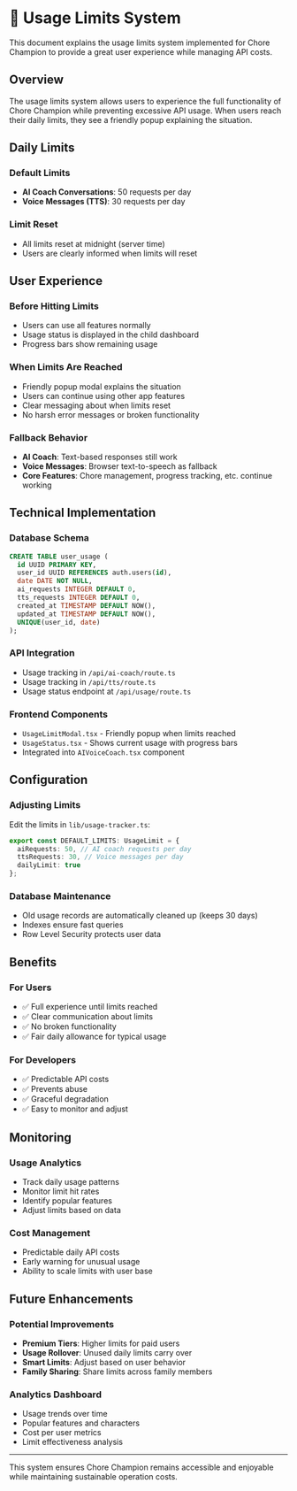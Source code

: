 # 🚦 Usage Limits System

This document explains the usage limits system implemented for Chore Champion to provide a great user experience while managing API costs.

## Overview

The usage limits system allows users to experience the full functionality of Chore Champion while preventing excessive API usage. When users reach their daily limits, they see a friendly popup explaining the situation.

## Daily Limits

### Default Limits
- **AI Coach Conversations**: 50 requests per day
- **Voice Messages (TTS)**: 30 requests per day

### Limit Reset
- All limits reset at midnight (server time)
- Users are clearly informed when limits will reset

## User Experience

### Before Hitting Limits
- Users can use all features normally
- Usage status is displayed in the child dashboard
- Progress bars show remaining usage

### When Limits Are Reached
- Friendly popup modal explains the situation
- Users can continue using other app features
- Clear messaging about when limits reset
- No harsh error messages or broken functionality

### Fallback Behavior
- **AI Coach**: Text-based responses still work
- **Voice Messages**: Browser text-to-speech as fallback
- **Core Features**: Chore management, progress tracking, etc. continue working

## Technical Implementation

### Database Schema
```sql
CREATE TABLE user_usage (
  id UUID PRIMARY KEY,
  user_id UUID REFERENCES auth.users(id),
  date DATE NOT NULL,
  ai_requests INTEGER DEFAULT 0,
  tts_requests INTEGER DEFAULT 0,
  created_at TIMESTAMP DEFAULT NOW(),
  updated_at TIMESTAMP DEFAULT NOW(),
  UNIQUE(user_id, date)
);
```

### API Integration
- Usage tracking in `/api/ai-coach/route.ts`
- Usage tracking in `/api/tts/route.ts`
- Usage status endpoint at `/api/usage/route.ts`

### Frontend Components
- `UsageLimitModal.tsx` - Friendly popup when limits reached
- `UsageStatus.tsx` - Shows current usage with progress bars
- Integrated into `AIVoiceCoach.tsx` component

## Configuration

### Adjusting Limits
Edit the limits in `lib/usage-tracker.ts`:

```typescript
export const DEFAULT_LIMITS: UsageLimit = {
  aiRequests: 50, // AI coach requests per day
  ttsRequests: 30, // Voice messages per day
  dailyLimit: true
};
```

### Database Maintenance
- Old usage records are automatically cleaned up (keeps 30 days)
- Indexes ensure fast queries
- Row Level Security protects user data

## Benefits

### For Users
- ✅ Full experience until limits reached
- ✅ Clear communication about limits
- ✅ No broken functionality
- ✅ Fair daily allowance for typical usage

### For Developers
- ✅ Predictable API costs
- ✅ Prevents abuse
- ✅ Graceful degradation
- ✅ Easy to monitor and adjust

## Monitoring

### Usage Analytics
- Track daily usage patterns
- Monitor limit hit rates
- Identify popular features
- Adjust limits based on data

### Cost Management
- Predictable daily API costs
- Early warning for unusual usage
- Ability to scale limits with user base

## Future Enhancements

### Potential Improvements
- **Premium Tiers**: Higher limits for paid users
- **Usage Rollover**: Unused daily limits carry over
- **Smart Limits**: Adjust based on user behavior
- **Family Sharing**: Share limits across family members

### Analytics Dashboard
- Usage trends over time
- Popular features and characters
- Cost per user metrics
- Limit effectiveness analysis

---

This system ensures Chore Champion remains accessible and enjoyable while maintaining sustainable operation costs.